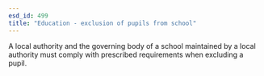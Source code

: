 ```yaml
---
esd_id: 499
title: "Education - exclusion of pupils from school"
---
```


A local authority and the governing body of a school maintained by a local authority must comply with prescribed requirements when excluding a pupil.

